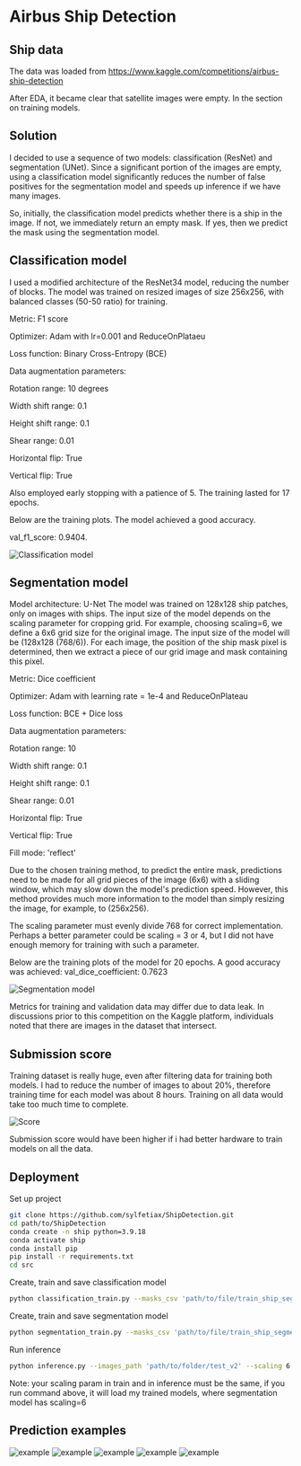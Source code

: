 
# Airbus Ship Detection 

## Ship data

The data was loaded from https://www.kaggle.com/competitions/airbus-ship-detection

After EDA, it became clear that satellite images were empty. In the section on training models.

## Solution

I decided to use a sequence of two models: classification (ResNet) and segmentation (UNet). Since a significant portion of the images are empty, using a classification model significantly reduces the number of false positives for the segmentation model and speeds up inference if we have many images.

So, initially, the classification model predicts whether there is a ship in the image. If not, we immediately return an empty mask. If yes, then we predict the mask using the segmentation model.

## Classification model
I used a modified architecture of the ResNet34 model, reducing the number of blocks. The model was trained on resized images of size 256x256, with balanced classes (50-50 ratio) for training.

Metric: F1 score

Optimizer: Adam with lr=0.001 and ReduceOnPlataeu

Loss function: Binary Cross-Entropy (BCE)

Data augmentation parameters:

Rotation range: 10 degrees

Width shift range: 0.1

Height shift range: 0.1

Shear range: 0.01

Horizontal flip: True

Vertical flip: True

Also employed early stopping with a patience of 5. The training lasted for 17 epochs.

Below are the training plots. The model achieved a good accuracy.

val_f1_score: 0.9404.

![Classification model](./images/loss_clf.png)

## Segmentation model

Model architecture: U-Net
The model was trained on 128x128 ship patches, only on images with ships.
The input size of the model depends on the scaling parameter for cropping grid. For example, choosing scaling=6, we define a 6x6 grid size for the original image. The input size of the model will be (128x128 (768/6)). For each image, the position of the ship mask pixel is determined, then we extract a piece of our grid image and mask containing this pixel.

Metric: Dice coefficient

Optimizer: Adam with learning rate = 1e-4 and ReduceOnPlateau

Loss function: BCE + Dice loss

Data augmentation parameters:

Rotation range: 10

Width shift range: 0.1

Height shift range: 0.1

Shear range: 0.01

Horizontal flip: True

Vertical flip: True

Fill mode: 'reflect'

Due to the chosen training method, to predict the entire mask, predictions need to be made for all grid pieces of the image (6x6) with a sliding window, which may slow down the model's prediction speed. However, this method provides much more information to the model than simply resizing the image, for example, to (256x256).

The scaling parameter must evenly divide 768 for correct implementation. Perhaps a better parameter could be scaling = 3 or 4, but I did not have enough memory for training with such a parameter.

Below are the training plots of the model for 20 epochs. A good accuracy was achieved:
val_dice_coefficient: 0.7623

![Segmentation model](./images/loss_seg.png)

Metrics for training and validation data may differ due to data leak. In discussions prior to this competition on the Kaggle platform, individuals noted that there are images in the dataset that intersect.

## Submission score

Training dataset is really huge, even after filtering data for training both models. I had to reduce the number of images to about 20%, therefore training time for each model was about 8 hours. Training on all data would take too much time to complete.

![Score](./images/submission.png)

Submission score would have been higher if i had better hardware to train models on all the data.

## Deployment

Set up project

```bash
git clone https://github.com/sylfetiax/ShipDetection.git
cd path/to/ShipDetection
conda create -n ship python=3.9.18
conda activate ship
conda install pip
pip install -r requirements.txt
cd src
```

Create, train and save classification model
```bash
python classification_train.py --masks_csv 'path/to/file/train_ship_segmentations_v2.csv' --images_path 'path/to/folder/train_v2' --epochs 20 --save_path 'path/to/save/model/classification_model.keras'
```

Create, train and save segmentation model
```bash
python segmentation_train.py --masks_csv 'path/to/file/train_ship_segmentations_v2.csv' --images_path 'path/to/folder/train_v2' --epochs 20 --scaling 6 --save_path 'path/to/save/model/segmentation_model.keras'
```

Run inference
```bash
python inference.py --images_path 'path/to/folder/test_v2' --scaling 6
```

Note: your scaling param in train and in inference must be the same, if you run command above, it will load my trained models, where segmentation model has scaling=6

## Prediction examples

![example](./images/output2.png)
![example](./images/output3.png)
![example](./images/output4.png)
![example](./images/output5.png)
![example](./images/output6.png)

